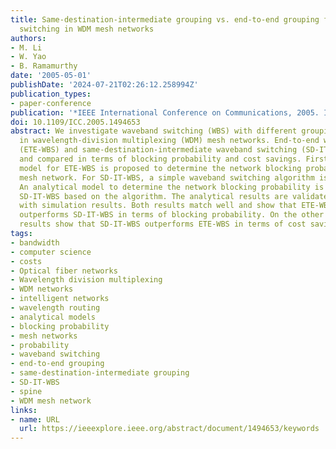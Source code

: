 ```yaml
---
title: Same-destination-intermediate grouping vs. end-to-end grouping for waveband
  switching in WDM mesh networks
authors:
- M. Li
- W. Yao
- B. Ramamurthy
date: '2005-05-01'
publishDate: '2024-07-21T02:26:12.258994Z'
publication_types:
- paper-conference
publication: '*IEEE International Conference on Communications, 2005. ICC 2005. 2005*'
doi: 10.1109/ICC.2005.1494653
abstract: We investigate waveband switching (WBS) with different grouping strategies
  in wavelength-division multiplexing (WDM) mesh networks. End-to-end waveband switching
  (ETE-WBS) and same-destination-intermediate waveband switching (SD-IT-WBS) are analyzed
  and compared in terms of blocking probability and cost savings. First, an analytical
  model for ETE-WBS is proposed to determine the network blocking probability in a
  mesh network. For SD-IT-WBS, a simple waveband switching algorithm is presented.
  An analytical model to determine the network blocking probability is proposed for
  SD-IT-WBS based on the algorithm. The analytical results are validated by comparing
  with simulation results. Both results match well and show that ETE-WBS slightly
  outperforms SD-IT-WBS in terms of blocking probability. On the other hand, simulation
  results show that SD-IT-WBS outperforms ETE-WBS in terms of cost savings.
tags:
- bandwidth
- computer science
- costs
- Optical fiber networks
- Wavelength division multiplexing
- WDM networks
- intelligent networks
- wavelength routing
- analytical models
- blocking probability
- mesh networks
- probability
- waveband switching
- end-to-end grouping
- same-destination-intermediate grouping
- SD-IT-WBS
- spine
- WDM mesh network
links:
- name: URL
  url: https://ieeexplore.ieee.org/abstract/document/1494653/keywords
---
```

